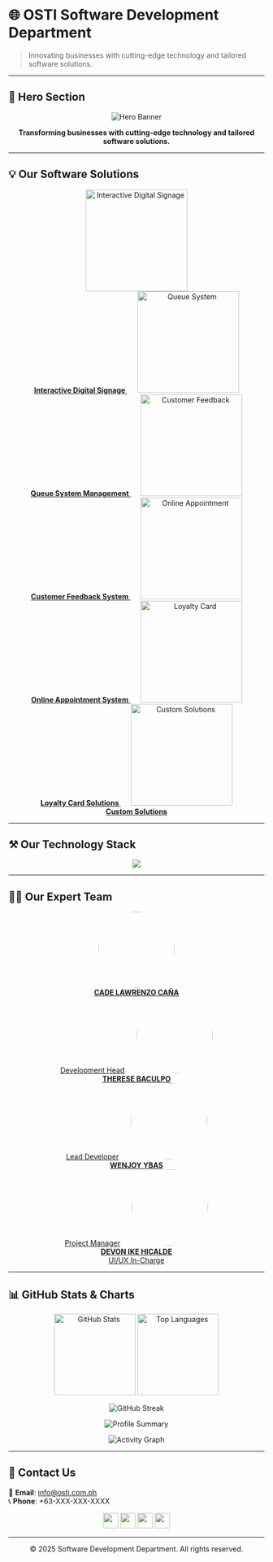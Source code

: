 # 🌐 OSTI Software Development Department

> Innovating businesses with cutting-edge technology and tailored software solutions.

---

## 🚀 Hero Section
<p align="center">
  <img src="https://via.placeholder.com/1000x300?text=Innovate+With+Us" alt="Hero Banner"/>
</p>

<p align="center">
  <b>Transforming businesses with cutting-edge technology and tailored software solutions.</b>
</p>

---

## 💡 Our Software Solutions

<p align="center">
  <a href="https://github.com/osti-dev/DBP_IDS_SYSTEM" target="_blank">
    <img src="https://dev.osti.com.ph/ids.jpg" width="200" alt="Interactive Digital Signage"/><br>
    <b>Interactive Digital Signage</b>
  </a>
  &nbsp;&nbsp;&nbsp;&nbsp;
  <a href="https://github.com/osti-dev/QueueSystem" target="_blank">
    <img src="https://dev.osti.com.ph/queue.png" width="200" alt="Queue System"/><br>
    <b>Queue System Management</b>
  </a>
  &nbsp;&nbsp;&nbsp;&nbsp;
  <a href="https://github.com/osti-dev/CustomerFeedbackSystem" target="_blank">
    <img src="https://dev.osti.com.ph/feed.jpg" width="200" alt="Customer Feedback"/><br>
    <b>Customer Feedback System</b>
  </a>
  &nbsp;&nbsp;&nbsp;&nbsp;
  <a href="https://github.com/osti-dev/OnlineAppointmentSystem" target="_blank">
    <img src="https://dev.osti.com.ph/ai.png" width="200" alt="Online Appointment"/><br>
    <b>Online Appointment System</b>
  </a>
  &nbsp;&nbsp;&nbsp;&nbsp;
  <a href="https://github.com/osti-dev/TOYOTA_LOYALTYCARD" target="_blank">
    <img src="https://dev.osti.com.ph/loyalty.jpg" width="200" alt="Loyalty Card"/><br>
    <b>Loyalty Card Solutions</b>
  </a>
  &nbsp;&nbsp;&nbsp;&nbsp;
  <a href="https://github.com/osti-dev/CustomSolutions" target="_blank">
    <img src="https://dev.osti.com.ph/ca.png" width="200" alt="Custom Solutions"/><br>
    <b>Custom Solutions</b>
  </a>
</p>

---

## ⚒️ Our Technology Stack

<p align="center">
  <img src="https://skillicons.dev/icons?i=php,laravel,js,react,vue,cs,dotnet,java,kotlin,python,nodejs,mysql,postgresql,sqlite,docker,git,linux,figma,arduino,androidstudio" />
</p>

---

## 👨‍💻 Our Expert Team

<p align="center">
  <a href="#"><img src="https://dev.osti.com.ph/cade.png" width="150" style="border-radius:50%;"/><br><b>CADE LAWRENZO CAÑA</b><br>Development Head</a>
  &nbsp;&nbsp;&nbsp;&nbsp;
  <a href="#"><img src="https://dev.osti.com.ph/therese.jpg" width="150" style="border-radius:50%;"/><br><b>THERESE BACULPO</b><br>Lead Developer</a>
  &nbsp;&nbsp;&nbsp;&nbsp;
  <a href="#"><img src="https://dev.osti.com.ph/wenjoy.png" width="150" style="border-radius:50%;"/><br><b>WENJOY YBAS</b><br>Project Manager</a>
  &nbsp;&nbsp;&nbsp;&nbsp;
  <a href="#"><img src="https://dev.osti.com.ph/ike.png" width="150" style="border-radius:50%;"/><br><b>DEVON IKE HICALDE</b><br>UI/UX In-Charge</a>
</p>

---

## 📊 GitHub Stats & Charts

<p align="center">
  <img src="https://github-readme-stats.vercel.app/api?username=osti-dev&show_icons=true&theme=radical" alt="GitHub Stats" height="160"/>
  <img src="https://github-readme-stats.vercel.app/api/top-langs/?username=osti-dev&layout=compact&theme=radical" alt="Top Languages" height="160"/>
</p>

<p align="center">
  <img src="https://streak-stats.demolab.com?user=osti-dev&theme=radical&hide_border=true" alt="GitHub Streak"/>
</p>

<p align="center">
  <img src="https://github-profile-summary-cards.vercel.app/api/cards/profile-details?username=osti-dev&theme=radical" alt="Profile Summary"/>
</p>

<p align="center">
  <img src="https://github-readme-activity-graph.vercel.app/graph?username=osti-dev&theme=react-dark" alt="Activity Graph"/>
</p>

---

## 📩 Contact Us

📧 **Email**: info@osti.com.ph  
📞 **Phone**: +63-XXX-XXX-XXXX  

<p align="center">
  <a href="https://facebook.com"><img src="https://cdn.jsdelivr.net/gh/simple-icons/simple-icons/icons/facebook.svg" width="30"/></a>
  <a href="https://twitter.com"><img src="https://cdn.jsdelivr.net/gh/simple-icons/simple-icons/icons/twitter.svg" width="30"/></a>
  <a href="https://linkedin.com"><img src="https://cdn.jsdelivr.net/gh/simple-icons/simple-icons/icons/linkedin.svg" width="30"/></a>
  <a href="https://instagram.com"><img src="https://cdn.jsdelivr.net/gh/simple-icons/simple-icons/icons/instagram.svg" width="30"/></a>
</p>

---

<p align="center">
  © 2025 Software Development Department. All rights reserved.
</p>
